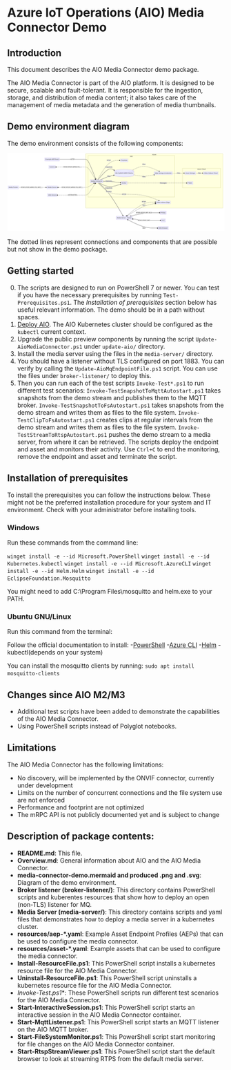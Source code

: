 # Azure IoT Operations (AIO) Media Connector Demo

## Introduction

This document describes the AIO Media Connector demo package.

The AIO Media Connector is part of the AIO platform.
It is designed to be secure, scalable and fault-tolerant.
It is responsible for the ingestion, storage, and distribution of media content; it also takes care of the management of media metadata and the generation of media thumbnails.

## Demo environment diagram

The demo environment consists of the following components:

![Demo environment diagram](media-connector-demo.png)

The dotted lines represent connections and components that are possible but not show in the demo package.

## Getting started

0) The scripts are designed to run on PowerShell 7 or newer.
   You can test if you have the necessary prerequisites by running `Test-Prerequisites.ps1`.
   The *Installation of prerequisites* section below has useful relevant information.
   The demo should be in a path without spaces.
1) [Deploy AIO](https://aka.ms/getAIO).
   The AIO Kubernetes cluster should be configured as the `kubectl` current context.
2) Upgrade the public preview components by running the script `Update-AioMediaConnector.ps1` under `update-aio/` directory.
3) Install the media server using the files in the `media-server/` directory.
4) You should have a listener without TLS configured on port 1883.
   You can verify by calling the `Update-AioMqEndpointFile.ps1` script.
   You can use the files under `broker-listener/` to deploy this.
5) Then you can run each of the test scripts `Invoke-Test*.ps1` to run different test scenarios:
   `Invoke-TestSnapshotToMqttAutostart.ps1` takes snapshots from the demo stream and publishes them to the MQTT broker.
   `Invoke-TestSnapshotToFsAutostart.ps1` takes snapshots from the demo stream and writes them as files to the file system.
   `Invoke-TestClipToFsAutostart.ps1` creates clips at regular intervals from the demo stream and writes them as files to the file system.
   `Invoke-TestStreamToRtspAutostart.ps1` pushes the demo stream to a media server, from where it can be retrieved.
   The scripts deploy the endpoint and asset and monitors their activity. Use `Ctrl+C` to end the monitoring, remove the endpoint and asset and terminate the script.

## Installation of prerequisites

To install the prerequisites you can follow the instructions below.
These might not be the preferred installation procedure for your system and IT environment.
Check with your administrator before installing tools.

### Windows

Run these commands from the command line:

`winget install -e --id Microsoft.PowerShell`
`winget install -e --id Kubernetes.kubectl`
`winget install -e --id Microsoft.AzureCLI`
`winget install -e --id Helm.Helm`
`winget install -e --id EclipseFoundation.Mosquitto`

You might need to add C:\Program Files\mosquitto and helm.exe to your PATH.

### Ubuntu GNU/Linux

Run this command from the terminal:

Follow the official documentation to install:
-[PowerShell](https://learn.microsoft.com/en-us/powershell/scripting/install/install-ubuntu)
-[Azure CLI](https://learn.microsoft.com/en-us/cli/azure/install-azure-cli-linux)
-[Helm](https://helm.sh/docs/intro/install/)
-kubectl(depends on your system)

You can install the mosquitto clients by running:
`sudo apt install mosquitto-clients`

## Changes since AIO M2/M3

- Additional test scripts have been added to demonstrate the capabilities of the AIO Media Connector.
- Using PowerShell scripts instead of Polyglot notebooks.

## Limitations

The AIO Media Connector has the following limitations:
- No discovery, will be implemented by the ONVIF connector, currently under development
- Limits on the number of concurrent connections and the file system use are not enforced
- Performance and footprint are not optimized
- The mRPC API is not publicly documented yet and is subject to change

## Description of package contents:

- **README.md**: This file.
- **Overview.md**: General information about AIO and the AIO Media Connector.
- **media-connector-demo.mermaid and produced .png and .svg**: Diagram of the demo environment.
- **Broker listener (broker-listener/)**: This directory contains PowerShell scripts and kuberentes resources that show how to deploy an open (non-TLS) listener for MQ.
- **Media Server (media-server/)**: This directory contains scripts and yaml files that demonstrates how to deploy a media server in a kubernetes cluster.
- **resources/aep-*.yaml**: Example Asset Endpoint Profiles (AEPs) that can be used to configure the media connector.
- **resources/asset-*.yaml**: Example assets that can be used to configure the media connector.
- **Install-ResourceFile.ps1**: This PowerShell script installs a kubernetes resource file for the AIO Media Connector.
- **Uninstall-ResourceFile.ps1**: This PowerShell script uninstalls a kubernetes resource file for the AIO Media Connector.
- **Invoke-Test*.ps1**: These PowerShell scripts run different test scenarios for the AIO Media Connector.
- **Start-InteractiveSession.ps1**: This PowerShell script starts an interactive session in the AIO Media Connector container.
- **Start-MqttListener.ps1**: This PowerShell script starts an MQTT listener on the AIO MQTT broker.
- **Start-FileSystemMonitor.ps1**: This PowerShell script start monitoring for file changes on the AIO Media Connector container.
- **Start-RtspStreamViewer.ps1**: This PowerShell script start the default browser to look at streaming RTPS from the default media server.
